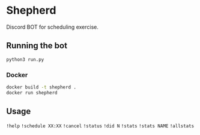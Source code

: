 # Shepherd
Discord BOT for scheduling exercise.

## Running the bot

```bash
python3 run.py
```

### Docker

```bash
docker build -t shepherd .
docker run shepherd
```

## Usage

`!help`
`!schedule XX:XX`
`!cancel`
`!status`
`!did N`
`!stats`
`!stats NAME`
`!allstats`

